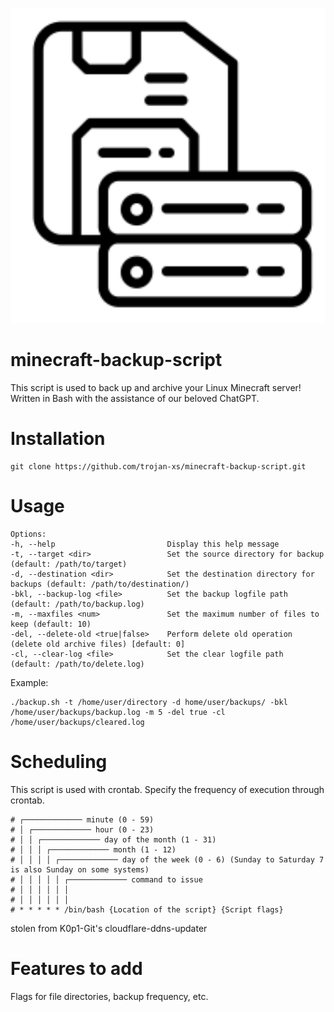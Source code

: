 <p align="center">
  <img src="./assets/server-save.png" width="802" />
</p>

# minecraft-backup-script
This script is used to back up and archive your Linux Minecraft server! Written in Bash with the assistance of our beloved ChatGPT.

# Installation
```
git clone https://github.com/trojan-xs/minecraft-backup-script.git
```

# Usage

```
Options:
-h, --help                         Display this help message
-t, --target <dir>                 Set the source directory for backup (default: /path/to/target)
-d, --destination <dir>            Set the destination directory for backups (default: /path/to/destination/)
-bkl, --backup-log <file>          Set the backup logfile path (default: /path/to/backup.log)
-m, --maxfiles <num>               Set the maximum number of files to keep (default: 10)
-del, --delete-old <true|false>    Perform delete old operation (delete old archive files) [default: 0]
-cl, --clear-log <file>            Set the clear logfile path (default: /path/to/delete.log)                     
```
Example:
```
./backup.sh -t /home/user/directory -d home/user/backups/ -bkl /home/user/backups/backup.log -m 5 -del true -cl /home/user/backups/cleared.log
```


# Scheduling
This script is used with crontab. Specify the frequency of execution through crontab.
```
# ┌───────────── minute (0 - 59)
# │ ┌───────────── hour (0 - 23)
# │ │ ┌───────────── day of the month (1 - 31)
# │ │ │ ┌───────────── month (1 - 12)
# │ │ │ │ ┌───────────── day of the week (0 - 6) (Sunday to Saturday 7 is also Sunday on some systems)
# │ │ │ │ │ ┌───────────── command to issue                               
# │ │ │ │ │ │
# │ │ │ │ │ │
# * * * * * /bin/bash {Location of the script} {Script flags}
```
stolen from K0p1-Git's cloudflare-ddns-updater

# Features to add
Flags for file directories, backup frequency, etc.
